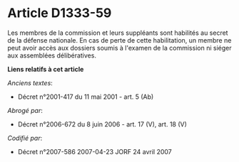 # Article D1333-59

Les membres de la commission et leurs suppléants sont habilités au secret de la défense nationale. En cas de perte de cette
habilitation, un membre ne peut avoir accès aux dossiers soumis à l'examen de la commission ni siéger aux assemblées
délibératives.

**Liens relatifs à cet article**

_Anciens textes_:

  - Décret n°2001-417 du 11 mai 2001 - art. 5 (Ab)

_Abrogé par_:

  - Décret n°2006-672 du 8 juin 2006 - art. 17 (V), art. 18 (V)

_Codifié par_:

  - Décret n°2007-586 2007-04-23 JORF 24 avril 2007
